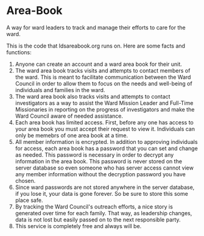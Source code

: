 Area-Book
=========

A way for ward leaders to track and manage their efforts to care for the ward.

This is the code that ldsareabook.org runs on. Here are some facts and functions:

1. Anyone can create an account and a ward area book for their unit.
2. The ward area book tracks visits and attempts to contact members of the ward. This is meant to facilitate communication between the Ward Council in order to allow them to focus on the needs and well-being of individuals and families in the ward.
3. The ward area book also tracks visits and attempts to contact investigators as a way to assist the Ward Mission Leader and Full-Time Missionaries in reporting on the progress of investigators and make the Ward Council aware of needed assistance.
4. Each area book has limited access. First, before any one has access to your area book you must accept their request to view it. Individuals can only be memebrs of one area book at a time.
5. All member information is encrypted. In addition to approving individuals for access, each area book has a password that you can set and change as needed. This password is necessary in order to decrypt any information in the area book. This password is never stored on the server database so even someone who has server access cannot view any member information without the decryption password you have chosen.
6. Since ward passwords are not stored anywhere in the server database, if you lose it, your data is gone forever. So be sure to store this some place safe.
7. By tracking the Ward Council's outreach efforts, a nice story is generated over time for each family. That way, as leadership changes, data is not lost but easily passed on to the next responsible party.
8. This service is completely free and always will be.
